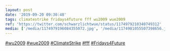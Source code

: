 ```yaml
---
layout: post
date: '2019-09-20 09:30:48'
tags: climatestrike fridays4future fff wu2009 wue2009
ref: 'https://twitter.com/schwarzlichtwue/status/1174979210340749312'
media: ['/media/1174979196084355072.jpg', '/media/1174981055507398656.jpg']
---
```

[#wu2009](/t/wu2009) [#wue2009](/t/wue2009) [#ClimateStrike](/t/climatestrike) [#fff](/t/fff) [#Fridays4Future](/t/fridays4future) 

